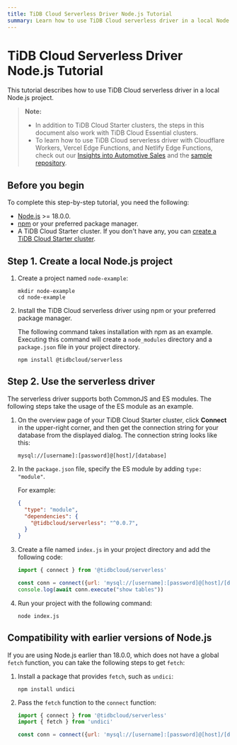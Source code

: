 ```yaml
---
title: TiDB Cloud Serverless Driver Node.js Tutorial
summary: Learn how to use TiDB Cloud serverless driver in a local Node.js project.
---
```


# TiDB Cloud Serverless Driver Node.js Tutorial

This tutorial describes how to use TiDB Cloud serverless driver in a local Node.js project.

> **Note:**
>
> - In addition to TiDB Cloud Starter clusters, the steps in this document also work with TiDB Cloud Essential clusters.
> - To learn how to use TiDB Cloud serverless driver with Cloudflare Workers, Vercel Edge Functions, and Netlify Edge Functions, check out our [Insights into Automotive Sales](https://car-sales-insight.vercel.app/) and the [sample repository](https://github.com/tidbcloud/car-sales-insight).

## Before you begin

To complete this step-by-step tutorial, you need the following:

- [Node.js](https://nodejs.org/en) >= 18.0.0.
- [npm](https://docs.npmjs.com/downloading-and-installing-node-js-and-npm) or your preferred package manager.
- A TiDB Cloud Starter cluster. If you don't have any, you can [create a TiDB Cloud Starter cluster](/develop/dev-guide-build-cluster-in-cloud.md).

## Step 1. Create a local Node.js project

1. Create a project named `node-example`:

    ```shell
    mkdir node-example
    cd node-example
    ```

2. Install the TiDB Cloud serverless driver using npm or your preferred package manager.

    The following command takes installation with npm as an example. Executing this command will create a `node_modules` directory and a `package.json` file in your project directory.

    ```
    npm install @tidbcloud/serverless
    ```

## Step 2. Use the serverless driver

The serverless driver supports both CommonJS and ES modules. The following steps take the usage of the ES module as an example.

1. On the overview page of your TiDB Cloud Starter cluster, click **Connect** in the upper-right corner, and then get the connection string for your database from the displayed dialog. The connection string looks like this:

    ```
   mysql://[username]:[password]@[host]/[database]
    ```
   
2. In the `package.json` file, specify the ES module by adding `type: "module"`. 

    For example:

    ```json
    {
      "type": "module",
      "dependencies": {
        "@tidbcloud/serverless": "^0.0.7",
      }
    }
    ```

3. Create a file named `index.js` in your project directory and add the following code:

    ```js
    import { connect } from '@tidbcloud/serverless'
    
    const conn = connect({url: 'mysql://[username]:[password]@[host]/[database]'}) // replace with your TiDB Cloud Starter cluster information
    console.log(await conn.execute("show tables"))
    ```

4. Run your project with the following command:

    ```
    node index.js
    ```

## Compatibility with earlier versions of Node.js

If you are using Node.js earlier than 18.0.0, which does not have a global `fetch` function, you can take the following steps to get `fetch`:

1. Install a package that provides `fetch`, such as `undici`:

    ```
    npm install undici
    ``` 

2. Pass the `fetch` function to the `connect` function:

    ```js
    import { connect } from '@tidbcloud/serverless'
    import { fetch } from 'undici'
    
    const conn = connect({url: 'mysql://[username]:[password]@[host]/[database]',fetch})
    ```